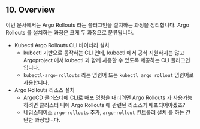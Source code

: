 ## 10. Overview
이번 문서에서는 Argo Rollouts 라는 플러그인을 설치하는 과정을 정리합니다. Argo Rollouts 를 설치하는 과정은 크게 두 과정으로 분류됩니다.
- Kubectl Argo Rollouts CLI 바이너리 설치
  - kubectl 기반으로 동작하는 CLI 인데, kubectl 에서 공식 지원하지는 않고 Argoproject 에서 kubectl 과 함께 사용할 수 있도록 제공하는 CLI 플러그인 입니다. 
  - `kubectl-argo-rollouts` 라는 명령어 또는 `kubectl argo rollout` 명령어로 사용합니다.
- Argo Rollouts 리소스 설치
  - ArgoCD 클러스터에 CLI로 배포 명령을 내리려면 Argo Rollouts 가 사용가능하려면 클러스터 내에 Argo Rollouts 에 관련된 리소스가 배포되어야겠죠?
  - 네임스페이스 `argo-rollouts` 추가, `argo-rollout` 컨트롤러 설치 를 하는 간단한 과정입니다.

